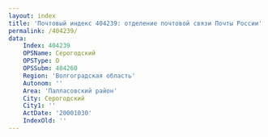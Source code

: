 ```yaml
---
layout: index
title: 'Почтовый индекс 404239: отделение почтовой связи Почты России'
permalink: /404239/
data:
    Index: 404239
    OPSName: Серогодский
    OPSType: О
    OPSSubm: 404260
    Region: 'Волгоградская область'
    Autonom: ''
    Area: 'Палласовский район'
    City: Серогодский
    City1: ''
    ActDate: '20001030'
    IndexOld: ''
---
```

